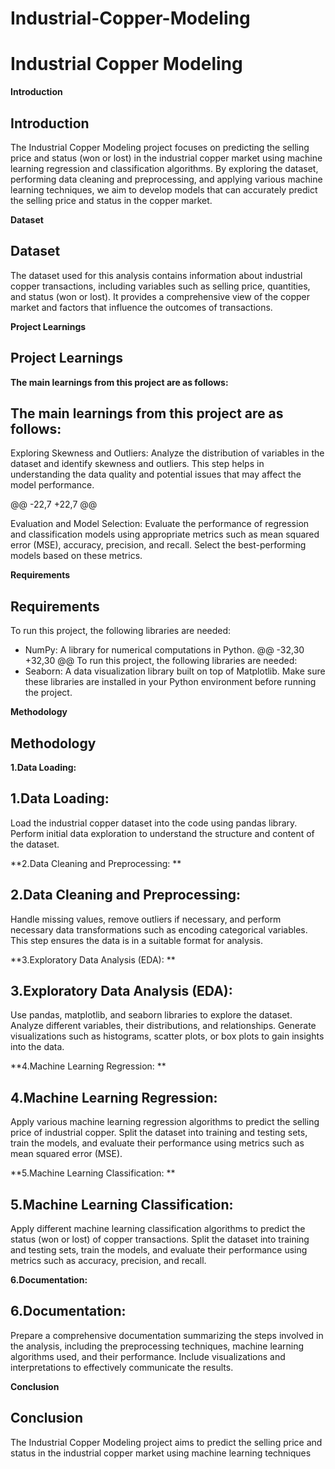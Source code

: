 # Industrial-Copper-Modeling

# Industrial Copper Modeling

**Introduction**
## Introduction

The Industrial Copper Modeling project focuses on predicting the selling price and status (won or lost) in the industrial copper market using machine learning regression and classification algorithms. By exploring the dataset, performing data cleaning and preprocessing, and applying various machine learning techniques, we aim to develop models that can accurately predict the selling price and status in the copper market.

**Dataset**
## Dataset

The dataset used for this analysis contains information about industrial copper transactions, including variables such as selling price, quantities, and status (won or lost). It provides a comprehensive view of the copper market and factors that influence the outcomes of transactions.

**Project Learnings**
## Project Learnings

**The main learnings from this project are as follows:**
## The main learnings from this project are as follows:

Exploring Skewness and Outliers: Analyze the distribution of variables in the dataset and identify skewness and outliers. This step helps in understanding the data quality and potential issues that may affect the model performance.

@@ -22,7 +22,7 @@

Evaluation and Model Selection: Evaluate the performance of regression and classification models using appropriate metrics such as    mean squared error (MSE), accuracy, precision, and recall. Select the best-performing models based on these metrics.

**Requirements**
## Requirements
To run this project, the following libraries are needed:

* NumPy: A library for numerical computations in Python.
@@ -32,30 +32,30 @@ To run this project, the following libraries are needed:
* Seaborn: A data visualization library built on top of Matplotlib.
Make sure these libraries are installed in your Python environment before running the project.

**Methodology**
## Methodology

**1.Data Loading:**
## 1.Data Loading:
Load the industrial copper dataset into the code using pandas library. Perform initial data exploration to understand the structure and content of the dataset.

**2.Data Cleaning and Preprocessing: **
## 2.Data Cleaning and Preprocessing: 
Handle missing values, remove outliers if necessary, and perform necessary data transformations such as encoding categorical variables. This step ensures the data is in a suitable format for analysis.

**3.Exploratory Data Analysis (EDA): **
## 3.Exploratory Data Analysis (EDA): 
Use pandas, matplotlib, and seaborn libraries to explore the dataset. Analyze different variables, their distributions, and relationships. Generate visualizations such as histograms, scatter plots, or box plots to gain insights into the data.

**4.Machine Learning Regression:  **
## 4.Machine Learning Regression:  
Apply various machine learning regression algorithms to predict the selling price of industrial copper. Split the dataset into training and testing sets, train the models, and evaluate their performance using metrics such as mean squared error (MSE).

**5.Machine Learning Classification: **
## 5.Machine Learning Classification: 
Apply different machine learning classification algorithms to predict the status (won or lost) of copper transactions. Split the dataset into training and testing sets, train the models, and evaluate their performance using metrics such as accuracy, precision, and recall.

**6.Documentation:**
## 6.Documentation:
Prepare a comprehensive documentation summarizing the steps involved in the analysis, including the preprocessing techniques, machine learning algorithms used, and their performance. Include visualizations and interpretations to effectively communicate the results.

**Conclusion**
## Conclusion
The Industrial Copper Modeling project aims to predict the selling price and status in the industrial copper market using machine learning techniques

